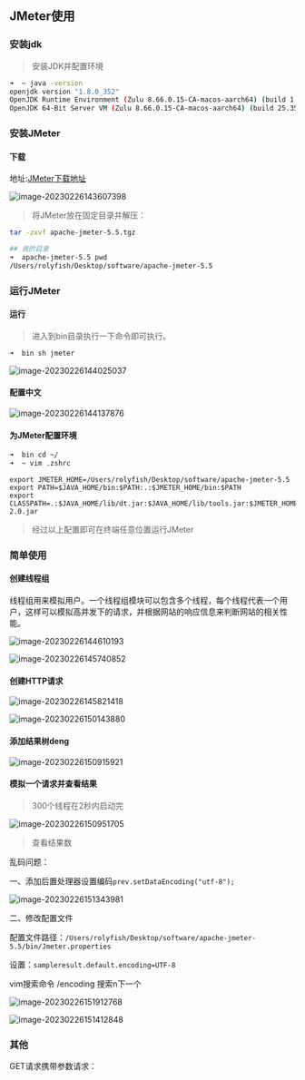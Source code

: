 ## JMeter使用



### 安装jdk

> 安装JDK并配置环境

```bash
➜  ~ java -version
openjdk version "1.8.0_352"
OpenJDK Runtime Environment (Zulu 8.66.0.15-CA-macos-aarch64) (build 1.8.0_352-b08)
OpenJDK 64-Bit Server VM (Zulu 8.66.0.15-CA-macos-aarch64) (build 25.352-b08, mixed mode)
```



### 安装JMeter

#### 下载

地址:[JMeter下载地址](https://jmeter.apache.org/download_jmeter.cgi)

![image-20230226143607398](jmeter.assets/image-20230226143607398.png)

> 将JMeter放在固定目录并解压：

```bash
tar -zxvf apache-jmeter-5.5.tgz

## 我的目录
➜  apache-jmeter-5.5 pwd
/Users/rolyfish/Desktop/software/apache-jmeter-5.5
```



### 运行JMeter

#### 运行



> 进入到bin目录执行一下命令即可执行。

```bash
➜  bin sh jmeter
```

![image-20230226144025037](jmeter.assets/image-20230226144025037.png)

#### 配置中文

![image-20230226144137876](jmeter.assets/image-20230226144137876.png)

#### 为JMeter配置环境

```bash
➜  bin cd ~/
➜  ~ vim .zshrc
```

```shell
export JMETER_HOME=/Users/rolyfish/Desktop/software/apache-jmeter-5.5
export PATH=$JAVA_HOME/bin:$PATH:.:$JMETER_HOME/bin:$PATH
export CLASSPATH=.:$JAVA_HOME/lib/dt.jar:$JAVA_HOME/lib/tools.jar:$JMETER_HOME/lib/ext/ApacheJMeter_core.jar:$JMETER_HOME/lib/jorphan.jar:$JMETER_HOME/lib/logkit-2.0.jar
```

> 经过以上配置即可在终端任意位置运行JMeter



### 简单使用



#### 创建线程组

线程组用来模拟用户。一个线程组模块可以包含多个线程，每个线程代表一个用户，这样可以模拟高并发下的请求，并根据网站的响应信息来判断网站的相关性能。

![image-20230226144610193](jmeter.assets/image-20230226144610193.png)

![image-20230226145740852](jmeter.assets/image-20230226145740852.png)



#### 创建HTTP请求

![image-20230226145821418](jmeter.assets/image-20230226145821418.png)

![image-20230226150143880](jmeter.assets/image-20230226150143880.png)

#### 添加结果树deng

![image-20230226150915921](jmeter.assets/image-20230226150915921.png)

#### 模拟一个请求并查看结果

> 300个线程在2秒内启动完

![image-20230226150951705](jmeter.assets/image-20230226150951705.png)

> 查看结果数

乱码问题：

一、添加后置处理器设置编码`prev.setDataEncoding("utf-8");`

![image-20230226151343981](jmeter.assets/image-20230226151343981.png)

二、修改配置文件

配置文件路径：`/Users/rolyfish/Desktop/software/apache-jmeter-5.5/bin/Jmeter.properties`

设置：`sampleresult.default.encoding=UTF-8`

vim搜索命令  /encoding   搜索n下一个

![image-20230226151912768](jmeter.assets/image-20230226151912768.png)

![image-20230226151412848](jmeter.assets/image-20230226151412848.png)



### 其他

GET请求携带参数请求：

